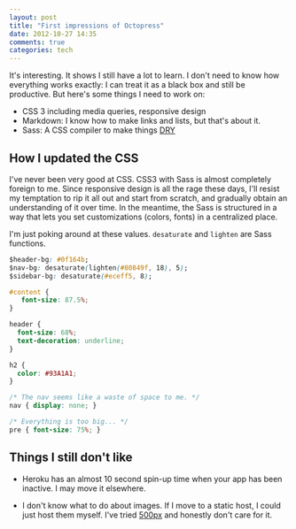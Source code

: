 ```yaml
---
layout: post
title: "First impressions of Octopress"
date: 2012-10-27 14:35
comments: true
categories: tech
---
```


It's interesting. It shows I still have a lot to learn. I don't need to know how
everything works exactly: I can treat it as a black box and still be productive.
But here's some things I need to work on:

* CSS 3 including media queries, responsive design
* Markdown: I know how to make links and lists, but that's about it.
* Sass: A CSS compiler to make things [DRY](http://en.wikipedia.org/wiki/Don't_repeat_yourself)

## How I updated the CSS

I've never been very good at CSS. CSS3 with Sass is almost completely foreign to
me. Since responsive design is all the rage these days, I'll resist my
temptation to rip it all out and start from scratch, and gradually obtain an
understanding of it over time. In the meantime, the Sass is structured in a way
that lets you set customizations (colors, fonts) in a centralized place.

I'm just poking around at these values. ```desaturate``` and ```lighten``` are
Sass functions. 

``` css sass/_custom/_colors.scss
$header-bg: #0f164b;
$nav-bg: desaturate(lighten(#80849f, 18), 5);
$sidebar-bg: desaturate(#eceff5, 8);
```

``` css sass/_custom/_styles.scss
#content {
   font-size: 87.5%;
}

header {
  font-size: 68%;
  text-decoration: underline;
}

h2 {
  color: #93A1A1;
}

/* The nav seems like a waste of space to me. */
nav { display: none; }

/* Everything is too big... */
pre { font-size: 75%; }
```

## Things I still don't like

* Heroku has an almost 10 second spin-up time when your app has been inactive.
I may move it elsewhere. 

* I don't know what to do about images. If I move to a static host, I could just
host them myself. I've tried [500px](http://500px.com/) and honestly don't care
for it. 
